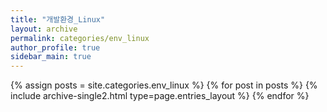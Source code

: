 ```yaml
---
title: "개발환경_Linux"
layout: archive
permalink: categories/env_linux
author_profile: true
sidebar_main: true
---
```



{% assign posts = site.categories.env_linux %}
{% for post in posts %} {% include archive-single2.html type=page.entries_layout %} {% endfor %}